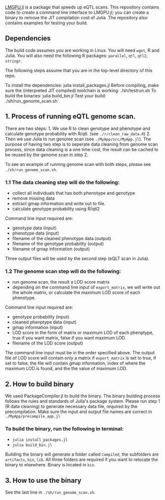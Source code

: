 [LMGPU.jl](https://github.com/senresearch/LMGPU.jl) is a package that speeds up eQTL scans. This repository contains code to create a command line interface to LMGPU.jl; you can create a binary to remove the JIT compilation cost of Julia. The repository also contains examples for testing your build.

## Dependencies

The build code assumes you are working in Linux.  You will need
`wget`, R and Julia. You will also need the following R 
packages: `parallel`, `qtl`, `qtl2`, `stringr`.

The following steps assume that you are in the top-level directory of this repo.

To install the dependencies:
    julia install_packages.jl
Before compiling, make sure the (interpreted JIT compiled) toolchain is working:
    ./sh/testrun.sh
To build the binaries:
    julia build_bin.jl
Test your build:
    ./sh/run_genome_scan.sh`

## 1. Process of running eQTL genome scan. 
There are two steps: 1. We use R to clean genotype and phenotype and calculate genotype probability with R/qtl. (see `./r/clean_raw_data.R`) 2. Then we use Julia to run genome scan (see `./MyApp/src/MyApp.jl`). The purpose of having two step is to seperate data cleaning from genome scan process, since data cleaning is a one time cost, the result can be cached to be reused by the genome scan in step 2. 

To see an example of running genome scan with both steps, please see `./sh/run_genome_scan.sh`. 

### 1.1 The data cleaning step will do the following: 
- collect all individuals that has both phenotype and genotype
- remove missing data 
- extract gmap information and write out to file. 
- calculate genotype probability using R/qtl2

Command line input required are:
- genotype data (input)
- phenotype data (input)
- filename of the cleaned phenotype data (output)
- filename of the genotype probability (output)
- filename of gmap information (output)

Three output files will be used by the second step (eQLT scan in Julia). 

### 1.2 The genome scan step will do the following: 
- run genome scan, the result a LOD score matrix
- depending on the command line input of `export_matrix`, we will write out the whole matrix, or calculate the maximum LOD score of each phenotype. 

Command line input required are:
- genotype probability (input)
- cleaned phenptype data (input)
- gmap information (input)
- LOD score in the form of matrix or maximum LOD of each phenptype, true if you want matrix, false if you want maximum LOD. 
- filename of the LOD score (output)

The command line input must be in the order specified above. The output file of LOD score will contain only a matrix if `export_matrix` is set to true, if set to false, the file will contain gmap information, index of where the maximum LOD is found, and the the value of maximum LOD. 

## 2. How to build binary 
We used PackageCompiler.jl to build the binary. The binary building process follows the rules and standards of Julia's package system. 
Please run step 1 (R data cleaning) to generate necessary data file, required by the precompilation. Make sure the input and output file names are correct in `./MyApp/precompile_app.jl` 
### To build the binary, run the following in terminal:
- `julia install_packages.jl` 
- `julia build_bin.jl`

Building the binary will generate a folder called `Compiled`, the subfolders are `artifacts`, `bin`, `lib`. All three folders are required if you want to relocate the binary to elsewhere. Binary is located in `bin`. 

## 3. How to use the binary 
See the last line in `./sh/run_genome_scan.sh`. 
